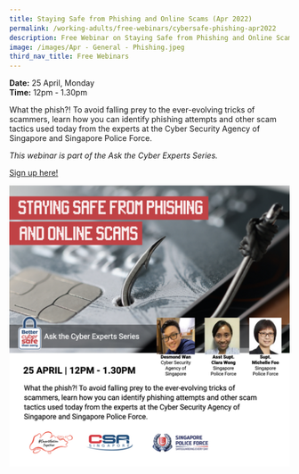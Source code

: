 ```yaml
---
title: Staying Safe from Phishing and Online Scams (Apr 2022)
permalink: /working-adults/free-webinars/cybersafe-phishing-apr2022
description: Free Webinar on Staying Safe from Phishing and Online Scams
image: /images/Apr - General - Phishing.jpeg
third_nav_title: Free Webinars
---
```

**Date:** 25 April, Monday
<br> **Time:** 12pm - 1.30pm

What the phish?! To avoid falling prey to the ever-evolving tricks of scammers, learn how you can identify phishing attempts and other scam tactics used today from the experts at the Cyber Security Agency of Singapore and Singapore Police Force. 

*This webinar is part of the Ask the Cyber Experts Series.*

[Sign up here!](https://go.gov.sg/cybersafe-ss-apr25)

![Free Cybersecurity Webinar on Phishing for Working Adults](/images/Apr%20-%20General%20-%20Phishing.jpeg)